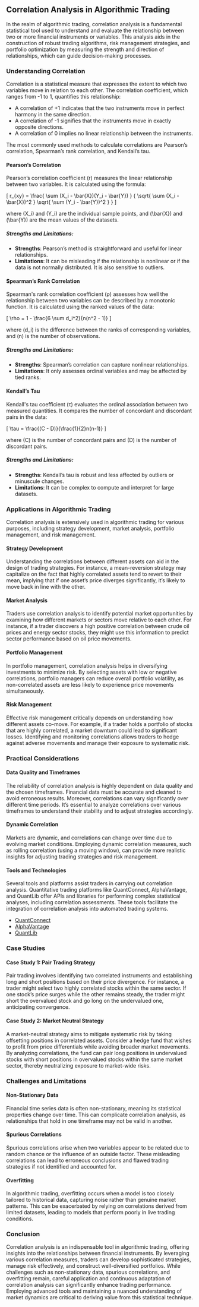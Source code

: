 ## Correlation Analysis in Algorithmic Trading

In the realm of algorithmic trading, correlation analysis is a fundamental statistical tool used to understand and evaluate the relationship between two or more financial instruments or variables. This analysis aids in the construction of robust trading algorithms, risk management strategies, and portfolio optimization by measuring the strength and direction of relationships, which can guide decision-making processes.

### Understanding Correlation

Correlation is a statistical measure that expresses the extent to which two variables move in relation to each other. The correlation coefficient, which ranges from -1 to 1, quantifies this relationship:
- A correlation of +1 indicates that the two instruments move in perfect harmony in the same direction.
- A correlation of -1 signifies that the instruments move in exactly opposite directions.
- A correlation of 0 implies no linear relationship between the instruments.

The most commonly used methods to calculate correlations are Pearson’s correlation, Spearman’s rank correlation, and Kendall’s tau.

#### Pearson’s Correlation

Pearson’s correlation coefficient (r) measures the linear relationship between two variables. It is calculated using the formula:

\[ r_{xy} = \frac{ \sum (X_i - \bar{X})(Y_i - \bar{Y}) } { \sqrt{ \sum (X_i - \bar{X})^2 } \sqrt{ \sum (Y_i - \bar{Y})^2 } } \]

where \(X_i\) and \(Y_i\) are the individual sample points, and \(\bar{X}\) and \(\bar{Y}\) are the mean values of the datasets.

##### Strengths and Limitations:
- **Strengths**: Pearson’s method is straightforward and useful for linear relationships.
- **Limitations**: It can be misleading if the relationship is nonlinear or if the data is not normally distributed. It is also sensitive to outliers.

#### Spearman’s Rank Correlation

Spearman's rank correlation coefficient (ρ) assesses how well the relationship between two variables can be described by a monotonic function. It is calculated using the ranked values of the data:

\[ \rho = 1 - \frac{6 \sum d_i^2}{n(n^2 - 1)} \]

where \(d_i\) is the difference between the ranks of corresponding variables, and \(n\) is the number of observations.

##### Strengths and Limitations:
- **Strengths**: Spearman’s correlation can capture nonlinear relationships.
- **Limitations**: It only assesses ordinal variables and may be affected by tied ranks.

#### Kendall’s Tau

Kendall's tau coefficient (τ) evaluates the ordinal association between two measured quantities. It compares the number of concordant and discordant pairs in the data:

\[ \tau = \frac{(C - D)}{\frac{1}{2}n(n-1)} \]

where \(C\) is the number of concordant pairs and \(D\) is the number of discordant pairs.

##### Strengths and Limitations:
- **Strengths**: Kendall’s tau is robust and less affected by outliers or minuscule changes.
- **Limitations**: It can be complex to compute and interpret for large datasets.

### Applications in Algorithmic Trading

Correlation analysis is extensively used in algorithmic trading for various purposes, including strategy development, market analysis, portfolio management, and risk management.

#### Strategy Development

Understanding the correlations between different assets can aid in the design of trading strategies. For instance, a mean-reversion strategy may capitalize on the fact that highly correlated assets tend to revert to their mean, implying that if one asset’s price diverges significantly, it’s likely to move back in line with the other.

#### Market Analysis

Traders use correlation analysis to identify potential market opportunities by examining how different markets or sectors move relative to each other. For instance, if a trader discovers a high positive correlation between crude oil prices and energy sector stocks, they might use this information to predict sector performance based on oil price movements.

#### Portfolio Management

In portfolio management, correlation analysis helps in diversifying investments to minimize risk. By selecting assets with low or negative correlations, portfolio managers can reduce overall portfolio volatility, as non-correlated assets are less likely to experience price movements simultaneously.

#### Risk Management

Effective risk management critically depends on understanding how different assets co-move. For example, if a trader holds a portfolio of stocks that are highly correlated, a market downturn could lead to significant losses. Identifying and monitoring correlations allows traders to hedge against adverse movements and manage their exposure to systematic risk.

### Practical Considerations

#### Data Quality and Timeframes

The reliability of correlation analysis is highly dependent on data quality and the chosen timeframes. Financial data must be accurate and cleaned to avoid erroneous results. Moreover, correlations can vary significantly over different time periods. It’s essential to analyze correlations over various timeframes to understand their stability and to adjust strategies accordingly.

#### Dynamic Correlation

Markets are dynamic, and correlations can change over time due to evolving market conditions. Employing dynamic correlation measures, such as rolling correlation (using a moving window), can provide more realistic insights for adjusting trading strategies and risk management.

#### Tools and Technologies

Several tools and platforms assist traders in carrying out correlation analysis. Quantitative trading platforms like QuantConnect, AlphaVantage, and QuantLib offer APIs and libraries for performing complex statistical analyses, including correlation assessments. These tools facilitate the integration of correlation analysis into automated trading systems.

- [QuantConnect](https://www.quantconnect.com/)
- [AlphaVantage](https://www.alphavantage.co/)
- [QuantLib](https://www.quantlib.org/)

### Case Studies

#### Case Study 1: Pair Trading Strategy

Pair trading involves identifying two correlated instruments and establishing long and short positions based on their price divergence. For instance, a trader might select two highly correlated stocks within the same sector. If one stock’s price surges while the other remains steady, the trader might short the overvalued stock and go long on the undervalued one, anticipating convergence.

#### Case Study 2: Market Neutral Strategy

A market-neutral strategy aims to mitigate systematic risk by taking offsetting positions in correlated assets. Consider a hedge fund that wishes to profit from price differentials while avoiding broader market movements. By analyzing correlations, the fund can pair long positions in undervalued stocks with short positions in overvalued stocks within the same market sector, thereby neutralizing exposure to market-wide risks.

### Challenges and Limitations

#### Non-Stationary Data

Financial time series data is often non-stationary, meaning its statistical properties change over time. This can complicate correlation analysis, as relationships that hold in one timeframe may not be valid in another.

#### Spurious Correlations

Spurious correlations arise when two variables appear to be related due to random chance or the influence of an outside factor. These misleading correlations can lead to erroneous conclusions and flawed trading strategies if not identified and accounted for.

#### Overfitting

In algorithmic trading, overfitting occurs when a model is too closely tailored to historical data, capturing noise rather than genuine market patterns. This can be exacerbated by relying on correlations derived from limited datasets, leading to models that perform poorly in live trading conditions.

### Conclusion

Correlation analysis is an indispensable tool in algorithmic trading, offering insights into the relationships between financial instruments. By leveraging various correlation measures, traders can develop sophisticated strategies, manage risk effectively, and construct well-diversified portfolios. While challenges such as non-stationary data, spurious correlations, and overfitting remain, careful application and continuous adaptation of correlation analysis can significantly enhance trading performance. Employing advanced tools and maintaining a nuanced understanding of market dynamics are critical to deriving value from this statistical technique.
